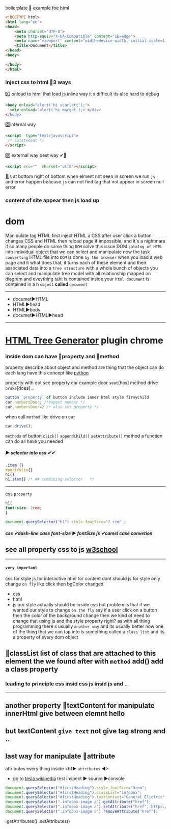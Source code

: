 boilerplate 🔽 example foe html
```html
<!DOCTYPE html>
<html lang="en">
<head>
    <meta charset="UTF-8">
    <meta http-equiv="X-UA-Compatible" content="IE=edge">
    <meta name="viewport" content="width=device-width, initial-scale=1.0">
    <title>Document</title>
</head>
<body>
    
</body>
</html>
```
### inject css to html 💎3 ways
1️⃣ onload to html that load js inline way it s  difficult its also hard to debug
```html 
<body onload="alert('hi scarlett');">  
  <div onload="alert('hi margot');> </div>
</body>
```
  
2️⃣internal way
```html 
<script  type="text/javascript">
 /* satatement */
</script>
```

3️⃣ external way  best way ✔💎
```html 
<script src=""  charset="utf8"></script>
```
🔼js  at bottom right of bottom when elment   not seen in screen   we run `js` , and error happen beacuse `js` can not find tag  that not appear in screen  null error
### content of site  appear then js load up
# dom
Manipulate tag HTML   first inject
HTML a CSS   after user click a button changes CSS and HTML then 
reload page  if impossible, and it's a nightmare if so many people 
do same thing
`DOM` solve this issue  DOM `catalog of HTML` into individual object that we can select and manipulate 
now the task `converting` HTML file into `DOM` is done `by the browser`
when you load a web page and it what does that, it turns each of these element and their associated data into a `tree structure` with a whole
 bunch of objects you can select and manipulate tree model   with all relationship mapped on diagram
and eveything taht is contained inside your `html document` is contained in a n `object` **called** `document` 

-----
+ documet▶HTML
+ HTML▶head
+ HTML▶body
+  documet▶HTML▶head

-----
# [HTML Tree Generator](https://chrome.google.com/webstore/detail/html-tree-generator/dlbbmhhaadfnbbdnjalilhdakfmiffeg/related) plugin  chrome

### inside dom  can have  🌿property and 🌿method  
property  describe about object and method are thing  that the object can do each lang have this concept like [python](https://github.com/wer340/python-angelayu/tree/main/day-17)

 property  with dot see property  car example door `seat`[has]  method drive `brake`[does] ..
 ```js
 button `property` of button include inner html style firsyChild
 car.numbersDoor; /*expext number */
 car.numbersDoor=2 /* also set property */
 ```
when call `method` like drive on car 
 ```js
 car.drive();
 ```
`methods` of button  `click()` `appendChild()` `setAttribute()` method a function can do all have  you needed
##### ▶ selector into css ✔✔ 
```css
.item {} 
#portfolio{}
h1{}
h1.item{} /* ## combining selector   */
```

---------
css `property`  
```css
h1{
font-size: 2rem;
}
```
```js
document.querySelector("h1").style.fontSize="2 rem" ;
```

##### css ✔dash-line case  font-size ▶ fontSize   js ✔camel case  convetion    
## see all property css to js  [w3school](https://www.w3schools.com/jsref/dom_obj_style.asp)
----
#### `very important `
css for style  js for interactive  html for content dont should  js for style  only  change `on fly` like click then bgColor changed
+ css
+ html
+ js
our style actually should be inside  css but problem is  that if we wanted our style to change `on the fly` say if a user click on a button  then
the color of the background change then we kind of need to change that using js and the style property right? as with all thing programming
there s usually `another way`  and its usually better  now one of the thing that we can tap into is something called a `class list`
and its a property of every dom object
## 🌿classList list of class that are attached to this element the we found after  with `method` add()  add a class property
### leading to   principle   css insid css  js insid js and ..
-----
## another property  🌿textContent   for manipulate  innerHtml  give between elemnt  <strong>hello</strong>
## but textContent  `give text` not give tag strong and ..


## last way for manipulate  🌿attribute
attributes  every thing inside <h1▶    `attributes`      ◀>
+ go to [tesla wikipedia](https://en.wikipedia.org/wiki/Nikola_Tesla)   test inspect ▶ source ▶console 
```js
document.querySelector("#firstHeading").style.fontSize="3rem";
document.querySelector("#firstHeading").classList="infobox";
document.querySelector("#firstHeading").textContent="General Elictric" ;
document.querySelector(".infobox-image a").getAttribute("href");
document.querySelector(".infobox-image a").setAttribute("href",'https://m.mediaY388_.jpg'); /* not run */
document.querySelector(".infobox-image a").removeAttribute("href");
```
.getAtrributes()
.setAttributes()


